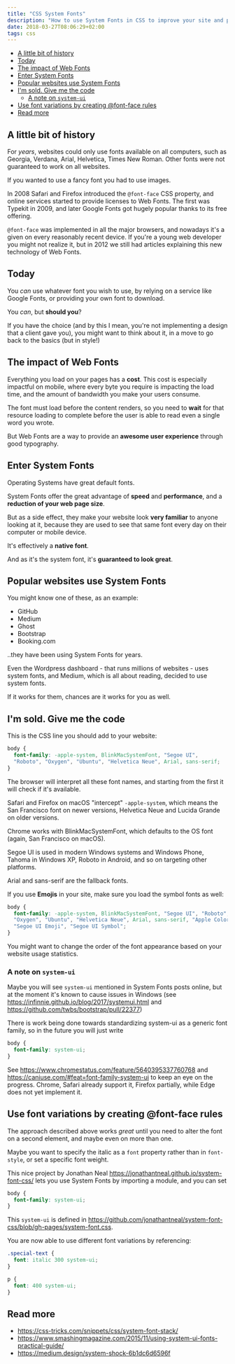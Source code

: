 ```yaml
---
title: "CSS System Fonts"
description: "How to use System Fonts in CSS to improve your site and provide a better experience to your users in terms of speed and page load time"
date: 2018-03-27T08:06:29+02:00
tags: css
---
```


<!-- TOC -->

- [A little bit of history](#a-little-bit-of-history)
- [Today](#today)
- [The impact of Web Fonts](#the-impact-of-web-fonts)
- [Enter System Fonts](#enter-system-fonts)
- [Popular websites use System Fonts](#popular-websites-use-system-fonts)
- [I'm sold. Give me the code](#im-sold-give-me-the-code)
  - [A note on `system-ui`](#a-note-on-system-ui)
- [Use font variations by creating @font-face rules](#use-font-variations-by-creating-font-face-rules)
- [Read more](#read-more)

<!-- /TOC -->

## A little bit of history

For _years_, websites could only use fonts available on all computers, such as Georgia, Verdana, Arial, Helvetica, Times New Roman. Other fonts were not guaranteed to work on all websites.

If you wanted to use a fancy font you had to use images.

In 2008 Safari and Firefox introduced the `@font-face` CSS property, and online services started to provide licenses to Web Fonts. The first was Typekit in 2009, and later Google Fonts got hugely popular thanks to its free offering.

`@font-face` was implemented in all the major browsers, and nowadays it's a given on every reasonably recent device. If you're a young web developer you might not realize it, but in 2012 we still had articles explaining this new technology of Web Fonts.

## Today

You _can_ use whatever font you wish to use, by relying on a service like Google Fonts, or providing your own font to download.

You _can_, but **should you**?

If you have the choice (and by this I mean, you're not implementing a design that a client gave you), you might want to think about it, in a move to go back to the basics (but in style!)

## The impact of Web Fonts

Everything you load on your pages has a **cost**. This cost is especially impactful on mobile, where every byte you require is impacting the load time, and the amount of bandwidth you make your users consume.

The font must load before the content renders, so you need to **wait** for that resource loading to complete before the user is able to read even a single word you wrote.

But Web Fonts are a way to provide an **awesome user experience** through good typography.

## Enter System Fonts

Operating Systems have great default fonts.

System Fonts offer the great advantage of **speed** and **performance**, and a **reduction of your web page size**.

But as a side effect, they make your website look **very familiar** to anyone looking at it, because they are used to see that same font every day on their computer or mobile device.

It's effectively a **native font**.

And as it's the system font, it's **guaranteed to look great**.

## Popular websites use System Fonts

You might know one of these, as an example:

- GitHub
- Medium
- Ghost
- Bootstrap
- Booking.com

..they have been using System Fonts for years.

Even the Wordpress dashboard - that runs millions of websites - uses system fonts, and Medium, which is all about reading, decided to use system fonts.

If it works for them, chances are it works for you as well.

## I'm sold. Give me the code

This is the CSS line you should add to your website:

```css
body {
  font-family: -apple-system, BlinkMacSystemFont, "Segoe UI",
  "Roboto", "Oxygen", "Ubuntu", "Helvetica Neue", Arial, sans-serif;
}
```

The browser will interpret all these font names, and starting from the first it will check if it's available.

Safari and Firefox on macOS "intercept" `-apple-system`, which means the San Francisco font on newer versions, Helvetica Neue and Lucida Grande on older versions.

Chrome works with BlinkMacSystemFont, which defaults to the OS font (again, San Francisco on macOS).

Segoe UI is used in modern Windows systems and Windows Phone, Tahoma in Windows XP, Roboto in Android, and so on targeting other platforms.

Arial and sans-serif are the fallback fonts.

If you use **Emojis** in your site, make sure you load the symbol fonts as well:

```css
body {
  font-family: -apple-system, BlinkMacSystemFont, "Segoe UI", "Roboto",
  "Oxygen", "Ubuntu", "Helvetica Neue", Arial, sans-serif, "Apple Color Emoji",
  "Segoe UI Emoji", "Segoe UI Symbol";
}
```

You might want to change the order of the font appearance based on your website usage statistics.

### A note on `system-ui`

Maybe you will see `system-ui` mentioned in System Fonts posts online, but at the moment it's known to cause issues in Windows (see <https://infinnie.github.io/blog/2017/systemui.html> and <https://github.com/twbs/bootstrap/pull/22377>)

There is work being done towards standardizing system-ui as a generic font family, so in the future you will just write

```css
body {
  font-family: system-ui;
}
```

See <https://www.chromestatus.com/feature/5640395337760768> and <https://caniuse.com/#feat=font-family-system-ui> to keep an eye on the progress. Chrome, Safari already support it, Firefox partially, while Edge does not yet implement it.

## Use font variations by creating @font-face rules

The approach described above works _great_ until you need to alter the font on a second element, and maybe even on more than one.

Maybe you want to specify the italic as a `font` property rather than in `font-style`, or set a specific font weight.

This nice project by Jonathan Neal <https://jonathantneal.github.io/system-font-css/> lets you use System Fonts by importing a module, and you can set

```css
body {
  font-family: system-ui;
}
```

This `system-ui` is defined in <https://github.com/jonathantneal/system-font-css/blob/gh-pages/system-font.css>.

You are now able to use different font variations by referencing:

```css
.special-text {
  font: italic 300 system-ui;
}

p {
  font: 400 system-ui;
}
```

## Read more

- <https://css-tricks.com/snippets/css/system-font-stack/>
- <https://www.smashingmagazine.com/2015/11/using-system-ui-fonts-practical-guide/>
- <https://medium.design/system-shock-6b1dc6d6596f>